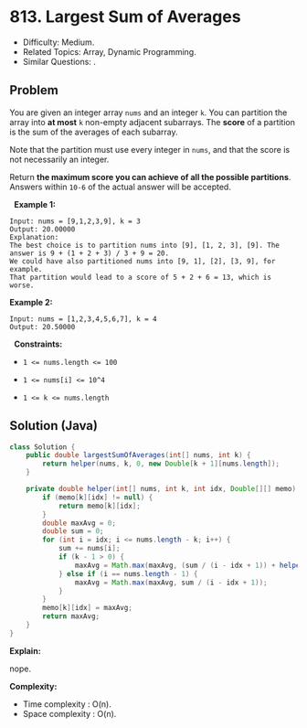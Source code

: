 # 813. Largest Sum of Averages

- Difficulty: Medium.
- Related Topics: Array, Dynamic Programming.
- Similar Questions: .

## Problem

You are given an integer array ```nums``` and an integer ```k```. You can partition the array into **at most** ```k``` non-empty adjacent subarrays. The **score** of a partition is the sum of the averages of each subarray.

Note that the partition must use every integer in ```nums```, and that the score is not necessarily an integer.

Return **the maximum **score** you can achieve of all the possible partitions**. Answers within ```10-6``` of the actual answer will be accepted.

 
**Example 1:**

```
Input: nums = [9,1,2,3,9], k = 3
Output: 20.00000
Explanation: 
The best choice is to partition nums into [9], [1, 2, 3], [9]. The answer is 9 + (1 + 2 + 3) / 3 + 9 = 20.
We could have also partitioned nums into [9, 1], [2], [3, 9], for example.
That partition would lead to a score of 5 + 2 + 6 = 13, which is worse.
```

**Example 2:**

```
Input: nums = [1,2,3,4,5,6,7], k = 4
Output: 20.50000
```

 
**Constraints:**


	
- ```1 <= nums.length <= 100```
	
- ```1 <= nums[i] <= 10^4```
	
- ```1 <= k <= nums.length```



## Solution (Java)

```java
class Solution {
    public double largestSumOfAverages(int[] nums, int k) {
        return helper(nums, k, 0, new Double[k + 1][nums.length]);
    }

    private double helper(int[] nums, int k, int idx, Double[][] memo) {
        if (memo[k][idx] != null) {
            return memo[k][idx];
        }
        double maxAvg = 0;
        double sum = 0;
        for (int i = idx; i <= nums.length - k; i++) {
            sum += nums[i];
            if (k - 1 > 0) {
                maxAvg = Math.max(maxAvg, (sum / (i - idx + 1)) + helper(nums, k - 1, i + 1, memo));
            } else if (i == nums.length - 1) {
                maxAvg = Math.max(maxAvg, sum / (i - idx + 1));
            }
        }
        memo[k][idx] = maxAvg;
        return maxAvg;
    }
}
```

**Explain:**

nope.

**Complexity:**

* Time complexity : O(n).
* Space complexity : O(n).
